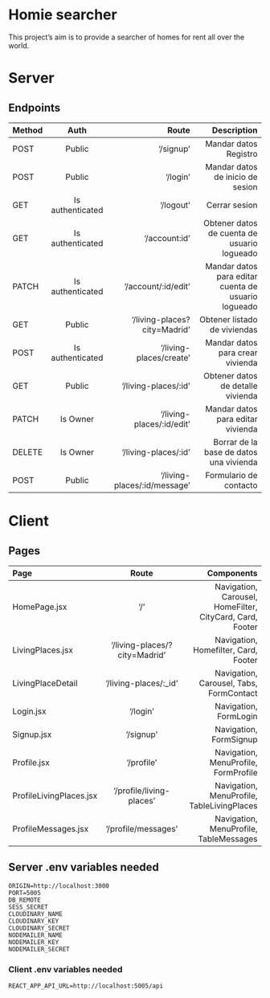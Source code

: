 # Homie searcher
This project’s aim is to provide a searcher of homes for rent all over the world.
# Server

## Endpoints

| Method   | Auth               | Route                             |   Description  |
| :---     |   :---:            |          ---:                     |           ---: |
| POST     |  Public            | ‘/signup’                         |  Mandar datos Registro                                |
| POST     |  Public            | ‘/login’                          |  Mandar datos de inicio de sesion|
| GET      |  Is authenticated  | ‘/logout’                         |  Cerrar sesion|
| GET      |  Is authenticated  | ‘/account:id’                     |  Obtener datos de cuenta de usuario logueado|
| PATCH    |  Is authenticated  | ‘/account/:id/edit’               |  Mandar datos para editar cuenta de usuario logueado|
| GET      |  Public            | ‘/living-places?city=Madrid’      |  Obtener listado de viviendas|
| POST     |  Is authenticated  | ‘/living-places/create’           |  Mandar datos para crear vivienda|
| GET      |  Public            | ‘/living-places/:id’              |  Obtener datos de detalle vivienda|
| PATCH    |  Is Owner          | ‘/living-places/:id/edit’         |  Mandar datos para editar vivienda|
| DELETE   |  Is Owner          | ‘/living-places/:id’              |  Borrar de la base de datos una vivienda|
|POST      |  Public            | ‘/living-places/:id/message’      |  Formulario de contacto|

# Client

## Pages

|Page                    |        Route                          |         Components  |
| :---                   |   :---:                               |            ---:         |
|HomePage.jsx            |      ‘/’                              |  Navigation, Carousel, HomeFilter, CityCard, Card, Footer|
|LivingPlaces.jsx        |      ‘/living-places/?city=Madrid’    |  Navigation, Homefilter, Card, Footer|
|LivingPlaceDetail       |      ‘/living-places/:_id’             |  Navigation, Carousel, Tabs, FormContact|
|Login.jsx               |      ‘/login’                         |  Navigation, FormLogin|
|Signup.jsx              |      ‘/signup’                        |  Navigation, FormSignup|
|Profile.jsx             |      ‘/profile’                       |  Navigation, MenuProfile, FormProfile|
|ProfileLivingPlaces.jsx |      ‘/profile/living-places’         |  Navigation, MenuProfile, TableLivingPlaces|
|ProfileMessages.jsx     |      ‘/profile/messages’              |  Navigation, MenuProfile, TableMessages|

## Server .env variables needed
```
ORIGIN=http://localhost:3000
PORT=5005
DB_REMOTE
SESS_SECRET
CLOUDINARY_NAME
CLOUDINARY_KEY
CLOUDINARY_SECRET
NODEMAILER_NAME
NODEMAILER_KEY
NODEMAILER_SECRET
```
### Client .env variables needed

```
REACT_APP_API_URL=http://localhost:5005/api
```
